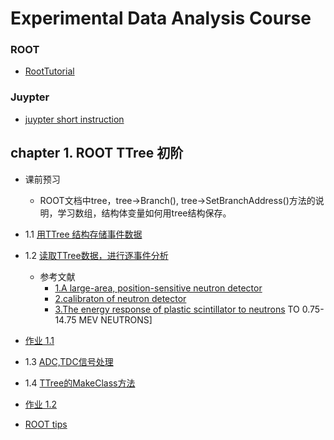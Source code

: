 # Experimental Data Analysis Course
### ROOT 
 - [RootTutorial](http://www.pp.rhul.ac.uk/~cowan/RootTutorial/)
### Juypter
 - [juypter short instruction](jupyter-short-instruction.pdf)
## chapter 1. ROOT TTree 初阶
 - 课前预习
   - ROOT文档中tree，tree->Branch(), tree->SetBranchAddress()方法的说明，学习数组，结构体变量如何用tree结构保存。
 - 1.1 [用TTree 结构存储事件数据](https://nbviewer.jupyter.org/github/zhihuanli/Experimental-Data-Analysis-Course/blob/master/chapt1/1.1%20create%20tree.ipynb)
 - 1.2 [读取TTree数据，进行逐事件分析](https://nbviewer.jupyter.org/github/zhihuanli/Experimental-Data-Analysis-Course/blob/master/chapt1/1.2%20read%20tree.ipynb)
    - 参考文献
      - [1.A large-area, position-sensitive neutron detector](./chapt1/nima-neutron.pdf)
      - [2.calibraton of neutron detector](./chapt1/neutron_cali.pdf)
      - [3.The energy response of plastic scintillator to neutrons](./chapt1/neutron_response.pdf)
TO 0.75-14.75 MEV NEUTRONS]
 - [作业 1.1](https://nbviewer.jupyter.org/github/zhihuanli/Experimental-Data-Analysis-Course/blob/master/chapt1/coursework1.1.ipynb)
 
 - 1.3 [ADC,TDC信号处理](https://nbviewer.jupyter.org/github/zhihuanli/Experimental-Data-Analysis-Course/blob/master/chapt1/1.3%20adc%20overflow.ipynb)
 - 1.4 [TTree的MakeClass方法](https://nbviewer.jupyter.org/github/pkuNucExp/Data-Analysis-Course/blob/master/chapt1/1.4%20root-tree-makeclass.ipynb)
  - [作业 1.2](https://nbviewer.jupyter.org/github/zhihuanli/Experimental-Data-Analysis-Course/blob/master/chapt1/coursework1.2.ipynb)
 
 - [ROOT tips](https://nbviewer.jupyter.org/github/zhihuanli/Experimental-Data-Analysis-Course/blob/master/chapt1/ROOT%20tips.ipynb)
 
 
